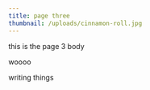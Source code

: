 ```yaml
---
title: page three
thumbnail: /uploads/cinnamon-roll.jpg
---
```

this is the page 3 body

woooo

writing things